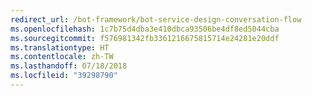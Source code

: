 ```yaml
---
redirect_url: /bot-framework/bot-service-design-conversation-flow
ms.openlocfilehash: 1c7b75d4dba3e410dbca93506be4df8ed5044cba
ms.sourcegitcommit: f576981342fb3361216675815714e24281e20ddf
ms.translationtype: HT
ms.contentlocale: zh-TW
ms.lasthandoff: 07/18/2018
ms.locfileid: "39298790"
---
```

